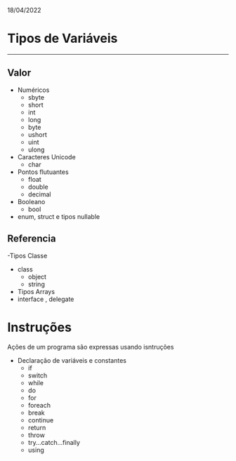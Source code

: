 18/04/2022

# Tipos de Variáveis

---

## Valor

- Numéricos
  - sbyte
  - short
  - int
  - long
  - byte
  - ushort
  - uint
  - ulong
- Caracteres Unicode
  - char
- Pontos flutuantes
  - float
  - double
  - decimal
- Booleano
  - bool
- enum, struct e tipos nullable

## Referencia

-Tipos Classe

- class
  - object
  - string
- Tipos Arrays
- interface , delegate
  
# Instruções

Ações de um programa são expressas usando isntruções

- Declaração de variáveis e constantes
  - if
  - switch
  - while
  - do
  - for
  - foreach
  - break
  - continue
  - return
  - throw
  - try...catch...finally
  - using